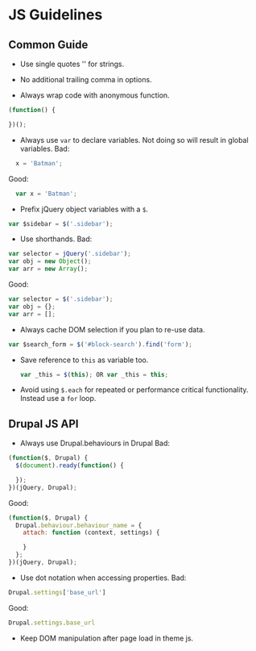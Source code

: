JS Guidelines
=============

**Common Guide**
----------------

* Use single quotes '' for strings.

* No additional trailing comma in options.

* Always wrap code with anonymous function.
```js
(function() {

})();
```

* Always use `var` to declare variables. Not doing so will result in global variables.
Bad:
```js
  x = 'Batman';
```
Good:
```js
  var x = 'Batman';
```

* Prefix jQuery object variables with a `$`.
```js
var $sidebar = $('.sidebar');
```

* Use shorthands.
Bad:
```js
var selector = jQuery('.sidebar');
var obj = new Object();
var arr = new Array();
```

Good:
```js
var selector = $('.sidebar');
var obj = {};
var arr = [];
```

* Always cache DOM selection if you plan to re-use data.
```js
var $search_form = $('#block-search').find('form');
```

  * Save reference to `this` as variable too.
    ```js
    var _this = $(this); OR var _this = this;
    ```

* Avoid using `$.each` for repeated or performance critical functionality. Instead use a `for` loop.

**Drupal JS API**
-----------------

* Always use Drupal.behaviours in Drupal
Bad:
```js
(function($, Drupal) {
  $(document).ready(function() {

  });
})(jQuery, Drupal);
```

Good:
```js
(function($, Drupal) {
  Drupal.behaviour.behaviour_name = {
    attach: function (context, settings) {

    }
  };
})(jQuery, Drupal);
```

* Use dot notation when accessing properties.
Bad:
```js
Drupal.settings['base_url']
```

Good:
  ```js
Drupal.settings.base_url
```

* Keep DOM manipulation after page load in theme js.
